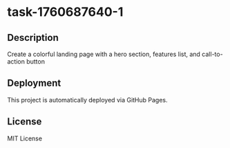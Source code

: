 # task-1760687640-1

## Description
Create a colorful landing page with a hero section, features list, and call-to-action button

## Deployment
This project is automatically deployed via GitHub Pages.

## License
MIT License
